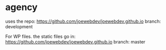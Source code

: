 # agency

uses the repo: https://github.com/joewebdev/joewebdev.github.io
branch: development

For WP files. the static files go in:
https://github.com/joewebdev/joewebdev.github.io
branch: master